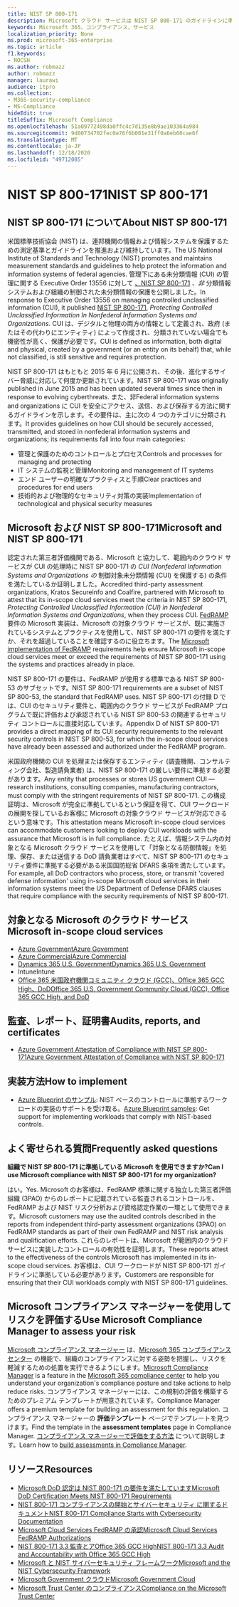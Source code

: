 ```yaml
---
title: NIST SP 800-171
description: Microsoft クラウド サービスは NIST SP 800-171 のガイドラインに準拠して、非Federal information systems の未分類の制御された情報 (CUI) を保護します。
keywords: Microsoft 365、コンプライアンス、サービス
localization_priority: None
ms.prod: microsoft-365-enterprise
ms.topic: article
f1.keywords:
- NOCSH
ms.author: robmazz
author: robmazz
manager: laurawi
audience: itpro
ms.collection:
- M365-security-compliance
- MS-Compliance
hideEdit: true
titleSuffix: Microsoft Compliance
ms.openlocfilehash: 51a09772498da0ffc4c7d135e8b9ae103364a984
ms.sourcegitcommit: 9d00734702fec0e76f6b001e31ff0a6eb60cae6f
ms.translationtype: MT
ms.contentlocale: ja-JP
ms.lasthandoff: 12/18/2020
ms.locfileid: "49712085"
---
```

# <a name="nist-sp-800-171"></a><span data-ttu-id="cefac-104">NIST SP 800-171</span><span class="sxs-lookup"><span data-stu-id="cefac-104">NIST SP 800-171</span></span>

## <a name="about-nist-sp-800-171"></a><span data-ttu-id="cefac-105">NIST SP 800-171 について</span><span class="sxs-lookup"><span data-stu-id="cefac-105">About NIST SP 800-171</span></span>

<span data-ttu-id="cefac-106">米国標準技術協会 (NIST) は、連邦機関の情報および情報システムを保護するための測定基準とガイドラインを推進および維持しています。</span><span class="sxs-lookup"><span data-stu-id="cefac-106">The US National Institute of Standards and Technology (NIST) promotes and maintains measurement standards and guidelines to help protect the information and information systems of federal agencies.</span></span> <span data-ttu-id="cefac-107">管理下にある未分類情報 (CUI) の管理に関する Executive Order 13556 に対して [、NIST SP 800-171](https://csrc.nist.gov/publications/detail/sp/800-171/rev-1/final) *、非* 分類情報システムおよび組織の制御された未分類情報の保護を公開しました。</span><span class="sxs-lookup"><span data-stu-id="cefac-107">In response to Executive Order 13556 on managing controlled unclassified information (CUI), it published [NIST SP 800-171](https://csrc.nist.gov/publications/detail/sp/800-171/rev-1/final), *Protecting Controlled Unclassified Information In Nonfederal Information Systems and Organizations*.</span></span> <span data-ttu-id="cefac-108">CUI は、デジタルと物理の両方の情報として定義され、政府 (またはその代わりにエンティティ) によって作成され、分類されていない場合でも機密性が高く、保護が必要です。</span><span class="sxs-lookup"><span data-stu-id="cefac-108">CUI is defined as information, both digital and physical, created by a government (or an entity on its behalf) that, while not classified, is still sensitive and requires protection.</span></span>

<span data-ttu-id="cefac-109">NIST SP 800-171 はもともと 2015 年 6 月に公開され、その後、進化するサイバー脅威に対応して何度か更新されています。</span><span class="sxs-lookup"><span data-stu-id="cefac-109">NIST SP 800-171 was originally published in June 2015 and has been updated several times since then in response to evolving cyberthreats.</span></span> <span data-ttu-id="cefac-110">また、非Federal information systems and organizations に CUI を安全にアクセス、送信、および保存する方法に関するガイドラインを示します。その要件は、主に次の 4 つのカテゴリに分類されます。</span><span class="sxs-lookup"><span data-stu-id="cefac-110">It provides guidelines on how CUI should be securely accessed, transmitted, and stored in nonfederal information systems and organizations; its requirements fall into four main categories:</span></span>

- <span data-ttu-id="cefac-111">管理と保護のためのコントロールとプロセス</span><span class="sxs-lookup"><span data-stu-id="cefac-111">Controls and processes for managing and protecting</span></span>
- <span data-ttu-id="cefac-112">IT システムの監視と管理</span><span class="sxs-lookup"><span data-stu-id="cefac-112">Monitoring and management of IT systems</span></span>
- <span data-ttu-id="cefac-113">エンド ユーザーの明確なプラクティスと手順</span><span class="sxs-lookup"><span data-stu-id="cefac-113">Clear practices and procedures for end users</span></span>
- <span data-ttu-id="cefac-114">技術的および物理的なセキュリティ対策の実装</span><span class="sxs-lookup"><span data-stu-id="cefac-114">Implementation of technological and physical security measures</span></span>

## <a name="microsoft-and-nist-sp-800-171"></a><span data-ttu-id="cefac-115">Microsoft および NIST SP 800-171</span><span class="sxs-lookup"><span data-stu-id="cefac-115">Microsoft and NIST SP 800-171</span></span>

<span data-ttu-id="cefac-116">認定された第三者評価機関である、Microsoft と協力して、範囲内のクラウド サービスが CUI の処理時に NIST SP 800-171 の *CUI (Nonfederal Information Systems and Organizations の* 制御対象未分類情報 (CUI) を保護する) の条件を満たしているか証明しました。</span><span class="sxs-lookup"><span data-stu-id="cefac-116">Accredited third-party assessment organizations, Kratos Secureinfo and Coalfire, partnered with Microsoft to attest that its in-scope cloud services meet the criteria in NIST SP 800-171, *Protecting Controlled Unclassified Information (CUI) in Nonfederal Information Systems and Organizations*, when they process CUI.</span></span> <span data-ttu-id="cefac-117">[FedRAMP](offering-fedramp.md)要件の Microsoft 実装は、Microsoft の対象クラウド サービスが、既に実施されているシステムとプラクティスを使用して、NIST SP 800-171 の要件を満たすか、それを超過していることを確認するのに役立ちます。</span><span class="sxs-lookup"><span data-stu-id="cefac-117">The [Microsoft implementation of FedRAMP](offering-fedramp.md) requirements help ensure Microsoft in-scope cloud services meet or exceed the requirements of NIST SP 800-171 using the systems and practices already in place.</span></span>

<span data-ttu-id="cefac-118">NIST SP 800-171 の要件は、FedRAMP が使用する標準である NIST SP 800-53 のサブセットです。</span><span class="sxs-lookup"><span data-stu-id="cefac-118">NIST SP 800-171 requirements are a subset of NIST SP 800-53, the standard that FedRAMP uses.</span></span> <span data-ttu-id="cefac-119">NIST SP 800-171 の付録 D では、CUI のセキュリティ要件と、範囲内のクラウド サービスが FedRAMP プログラムで既に評価および承認されている NIST SP 800-53 の関連するセキュリティ コントロールに直接対応しています。</span><span class="sxs-lookup"><span data-stu-id="cefac-119">Appendix D of NIST SP 800-171 provides a direct mapping of its CUI security requirements to the relevant security controls in NIST SP 800-53, for which the in-scope cloud services have already been assessed and authorized under the FedRAMP program.</span></span>

<span data-ttu-id="cefac-120">米国政府機関の CUI を処理または保存するエンティティ (調査機関、コンサルティング会社、製造請負業者) は、NIST SP 800-171 の厳しい要件に準拠する必要があります。</span><span class="sxs-lookup"><span data-stu-id="cefac-120">Any entity that processes or stores US government CUI — research institutions, consulting companies, manufacturing contractors, must comply with the stringent requirements of NIST SP 800-171.</span></span> <span data-ttu-id="cefac-121">この構成証明は、Microsoft が完全に準拠しているという保証を得て、CUI ワークロードの展開を探しているお客様に Microsoft の対象クラウド サービスが対応できるという意味です。</span><span class="sxs-lookup"><span data-stu-id="cefac-121">This attestation means Microsoft in-scope cloud services can accommodate customers looking to deploy CUI workloads with the assurance that Microsoft is in full compliance.</span></span> <span data-ttu-id="cefac-122">たとえば、情報システム内の対象となる Microsoft クラウド サービスを使用して「対象となる防御情報」を処理、保存、または送信する DoD 請負業者はすべて、NIST SP 800-171 のセキュリティ要件に準拠する必要がある米国国防総省 DFARS 条項を満たしています。</span><span class="sxs-lookup"><span data-stu-id="cefac-122">For example, all DoD contractors who process, store, or transmit 'covered defense information' using in-scope Microsoft cloud services in their information systems meet the US Department of Defense DFARS clauses that require compliance with the security requirements of NIST SP 800-171.</span></span>

## <a name="microsoft-in-scope-cloud-services"></a><span data-ttu-id="cefac-123">対象となる Microsoft のクラウド サービス</span><span class="sxs-lookup"><span data-stu-id="cefac-123">Microsoft in-scope cloud services</span></span>

- [<span data-ttu-id="cefac-124">Azure Government</span><span class="sxs-lookup"><span data-stu-id="cefac-124">Azure Government</span></span>](https://aka.ms/AzureCompliance)
- [<span data-ttu-id="cefac-125">Azure Commercial</span><span class="sxs-lookup"><span data-stu-id="cefac-125">Azure Commercial</span></span>](https://azure.microsoft.com/resources/microsoft-azure-compliance-offerings/)
- [<span data-ttu-id="cefac-126">Dynamics 365 U.S. Government</span><span class="sxs-lookup"><span data-stu-id="cefac-126">Dynamics 365 U.S. Government</span></span>](https://aka.ms/d365-compliance-list)
- <span data-ttu-id="cefac-127">Intune</span><span class="sxs-lookup"><span data-stu-id="cefac-127">Intune</span></span>
- [<span data-ttu-id="cefac-128">Office 365 米国政府機関コミュニティ クラウド (GCC)、Office 365 GCC High、DoD</span><span class="sxs-lookup"><span data-stu-id="cefac-128">Office 365 U.S. Government Community Cloud (GCC), Office 365 GCC High, and DoD</span></span>](https://aka.ms/o365-compliance-framework)

## <a name="audits-reports-and-certificates"></a><span data-ttu-id="cefac-129">監査、レポート、証明書</span><span class="sxs-lookup"><span data-stu-id="cefac-129">Audits, reports, and certificates</span></span>

- [<span data-ttu-id="cefac-130">Azure Government Attestation of Compliance with NIST SP 800-171</span><span class="sxs-lookup"><span data-stu-id="cefac-130">Azure Government Attestation of Compliance with NIST SP 800-171</span></span>](https://aka.ms/Azure-NIST-800-171)

## <a name="how-to-implement"></a><span data-ttu-id="cefac-131">実装方法</span><span class="sxs-lookup"><span data-stu-id="cefac-131">How to implement</span></span>

- <span data-ttu-id="cefac-132">[Azure Blueprint のサンプル](https://docs.microsoft.com/azure/governance/blueprints/samples/): NIST ベースのコントロールに準拠するワークロードの実装のサポートを受け取る。</span><span class="sxs-lookup"><span data-stu-id="cefac-132">[Azure Blueprint samples](https://docs.microsoft.com/azure/governance/blueprints/samples/): Get support for implementing workloads that comply with NIST-based controls.</span></span>

## <a name="frequently-asked-questions"></a><span data-ttu-id="cefac-133">よく寄せられる質問</span><span class="sxs-lookup"><span data-stu-id="cefac-133">Frequently asked questions</span></span>

<span data-ttu-id="cefac-134">**組織で NIST SP 800-171 に準拠している Microsoft を使用できますか?**</span><span class="sxs-lookup"><span data-stu-id="cefac-134">**Can I use Microsoft compliance with NIST SP 800-171 for my organization?**</span></span>

<span data-ttu-id="cefac-135">はい。</span><span class="sxs-lookup"><span data-stu-id="cefac-135">Yes.</span></span> <span data-ttu-id="cefac-136">Microsoft のお客様は、FedRAMP 標準に関する独立した第三者評価組織 (3PAO) からのレポートに記載されている監査されるコントロールを、FedRAMP および NIST リスク分析および資格認定作業の一環として使用できます。</span><span class="sxs-lookup"><span data-stu-id="cefac-136">Microsoft customers may use the audited controls described in the reports from independent third-party assessment organizations (3PAO) on FedRAMP standards as part of their own FedRAMP and NIST risk analysis and qualification efforts.</span></span> <span data-ttu-id="cefac-137">これらのレポートは、Microsoft が範囲内のクラウド サービスに実装したコントロールの有効性を証明します。</span><span class="sxs-lookup"><span data-stu-id="cefac-137">These reports attest to the effectiveness of the controls Microsoft has implemented in its in-scope cloud services.</span></span> <span data-ttu-id="cefac-138">お客様は、CUI ワークロードが NIST SP 800-171 ガイドラインに準拠している必要があります。</span><span class="sxs-lookup"><span data-stu-id="cefac-138">Customers are responsible for ensuring that their CUI workloads comply with NIST SP 800-171 guidelines.</span></span>

## <a name="use-microsoft-compliance-manager-to-assess-your-risk"></a><span data-ttu-id="cefac-139">Microsoft コンプライアンス マネージャーを使用してリスクを評価する</span><span class="sxs-lookup"><span data-stu-id="cefac-139">Use Microsoft Compliance Manager to assess your risk</span></span>

<span data-ttu-id="cefac-140">[Microsoft コンプライアンス マネージャー](https://docs.microsoft.com/microsoft-365/compliance/compliance-manager) は、[Microsoft 365 コンプライアンス センター](https://docs.microsoft.com/microsoft-365/compliance/microsoft-365-compliance-center) の機能で、組織のコンプライアンスに対する姿勢を把握し、リスクを軽減するための処置を実行できるようにします。</span><span class="sxs-lookup"><span data-stu-id="cefac-140">[Microsoft Compliance Manager](https://docs.microsoft.com/microsoft-365/compliance/compliance-manager) is a feature in the [Microsoft 365 compliance center](https://docs.microsoft.com/microsoft-365/compliance/microsoft-365-compliance-center) to help you understand your organization's compliance posture and take actions to help reduce risks.</span></span> <span data-ttu-id="cefac-141">コンプライアンス マネージャーには、この規制の評価を構築するためのプレミアム テンプレートが用意されています。</span><span class="sxs-lookup"><span data-stu-id="cefac-141">Compliance Manager offers a premium template for building an assessment for this regulation.</span></span> <span data-ttu-id="cefac-142">コンプライアンス マネージャーの **評価テンプレート** ページでテンプレートを見つけます。</span><span class="sxs-lookup"><span data-stu-id="cefac-142">Find the template in the **assessment templates** page in Compliance Manager.</span></span> <span data-ttu-id="cefac-143">[コンプライアンス マネージャーで評価をする方法](https://docs.microsoft.com/microsoft-365/compliance/compliance-manager-assessments) について説明します。</span><span class="sxs-lookup"><span data-stu-id="cefac-143">Learn how to [build assessments in Compliance Manager](https://docs.microsoft.com/microsoft-365/compliance/compliance-manager-assessments).</span></span>

## <a name="resources"></a><span data-ttu-id="cefac-144">リソース</span><span class="sxs-lookup"><span data-stu-id="cefac-144">Resources</span></span>

- [<span data-ttu-id="cefac-145">Microsoft DoD 認定は NIST 800-171 の要件を満たしています</span><span class="sxs-lookup"><span data-stu-id="cefac-145">Microsoft DoD Certification Meets NIST 800-171 Requirements</span></span>](offering-DoD-DISA-L2-L4-L5.md)
- [<span data-ttu-id="cefac-146">NIST 800-171 コンプライアンスの開始とサイバーセキュリティ に関するドキュメント</span><span class="sxs-lookup"><span data-stu-id="cefac-146">NIST 800-171 Compliance Starts with Cybersecurity Documentation</span></span>](https://www.nist800171.com/)
- [<span data-ttu-id="cefac-147">Microsoft Cloud Services FedRAMP の承認</span><span class="sxs-lookup"><span data-stu-id="cefac-147">Microsoft Cloud Services FedRAMP Authorizations</span></span>](https://marketplace.fedramp.gov/index.html?status=Compliant&sort=productName#/products)
- [<span data-ttu-id="cefac-148">NIST 800-171 3.3 監査とアOffice 365 GCC High</span><span class="sxs-lookup"><span data-stu-id="cefac-148">NIST 800-171 3.3 Audit and Accountability with Office 365 GCC High</span></span>](https://info.summit7systems.com/blog/nist-3.3-audit-and-accountability-with-office-365)
- [<span data-ttu-id="cefac-149">Microsoft と NIST サイバーセキュリティ フレームワーク</span><span class="sxs-lookup"><span data-stu-id="cefac-149">Microsoft and the NIST Cybersecurity Framework</span></span>](offering-nist-csf.md)
- [<span data-ttu-id="cefac-150">Microsoft Government クラウド</span><span class="sxs-lookup"><span data-stu-id="cefac-150">Microsoft Government Cloud</span></span>](https://www.microsoft.com/enterprise/government)
- [<span data-ttu-id="cefac-151">Microsoft Trust Center のコンプライアンス</span><span class="sxs-lookup"><span data-stu-id="cefac-151">Compliance on the Microsoft Trust Center</span></span>](https://www.microsoft.com/trust-center/compliance/compliance-overview)
